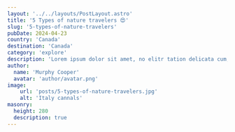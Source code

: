 ```yaml
---
layout: '../../layouts/PostLayout.astro'
title: '5 Types of nature travelers 😍'
slug: '5-types-of-nature-travelers'
pubDate: 2024-04-23
country: 'Canada'
destination: 'Canada'
category: 'explore'
description: 'Lorem ipsum dolor sit amet, no elitr tation delicata cum, mei in causae deseruisse. Has eruditi singulis principes ad, eam fuisset voluptua ea, pro ceteros adipisci in. Sed tempor adversarium ad, eum ne facete delectus. Viris maiorum lucilius eum ei.'
author:
  name: 'Murphy Cooper'
  avatar: 'author/avatar.png'
image:
    url: 'posts/5-types-of-nature-travelers.jpg'
    alt: 'Italy cannals'
masonry:
  height: 280
  description: true
---
```

